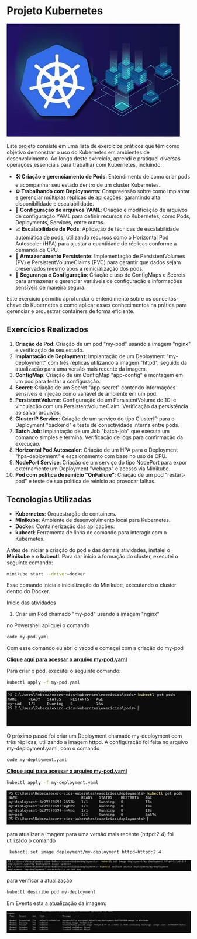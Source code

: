 #  Projeto Kubernetes
![Minha Imagem](./img/kubernets.jpg)

Este projeto consiste em uma lista de exercícios práticos que têm como objetivo demonstrar o uso do Kubernetes em ambientes de desenvolvimento. Ao longo deste exercício, aprendi e pratiquei diversas operações essenciais para trabalhar com Kubernetes, incluindo:

- **🛠 Criação e gerenciamento de Pods**: Entendimento de como criar pods e acompanhar seu estado dentro de um cluster Kubernetes.
- **⚙️ Trabalhando com Deployments**: Compreensão sobre como implantar e gerenciar múltiplas réplicas de aplicações, garantindo alta disponibilidade e escalabilidade.
- **📜 Configuração de arquivos YAML**: Criação e modificação de arquivos de configuração YAML para definir recursos no Kubernetes, como Pods, Deployments, Services, entre outros.
- **📈 Escalabilidade de Pods**: Aplicação de técnicas de escalabilidade automática de pods, utilizando recursos como o Horizontal Pod Autoscaler (HPA) para ajustar a quantidade de réplicas conforme a demanda de CPU.
- **💾 Armazenamento Persistente**: Implementação de PersistentVolumes (PV) e PersistentVolumeClaims (PVC) para garantir que dados sejam preservados mesmo após a reinicialização dos pods.
- **🔐 Segurança e Configuração**: Criação e uso de ConfigMaps e Secrets para armazenar e gerenciar variáveis de configuração e informações sensíveis de maneira segura.

Este exercício permitiu aprofundar o entendimento sobre os conceitos-chave do Kubernetes e como aplicar esses conhecimentos na prática para gerenciar e orquestrar containers de forma eficiente.

##  Exercícios Realizados

1. **Criação de Pod**: Criação de um pod "my-pod" usando a imagem "nginx" e verificação de seu estado.
2. **Implantação de Deployment**: Implantação de um Deployment "my-deployment" com três réplicas utilizando a imagem "httpd", seguido da atualização para uma versão mais recente da imagem.
3. **ConfigMap**: Criação de um ConfigMap "app-config" e montagem em um pod para testar a configuração.
4. **Secret**: Criação de um Secret "app-secret" contendo informações sensíveis e injeção como variável de ambiente em um pod.
5. **PersistentVolume**: Configuração de um PersistentVolume de 1Gi e vinculação com um PersistentVolumeClaim. Verificação da persistência ao salvar arquivos.
6. **ClusterIP Service**: Criação de um serviço do tipo ClusterIP para o Deployment "backend" e teste de conectividade interna entre pods.
7. **Batch Job**: Implantação de um Job "batch-job" que executa um comando simples e termina. Verificação de logs para confirmação da execução.
8. **Horizontal Pod Autoscaler**: Criação de um HPA para o Deployment "hpa-deployment" e escalonamento com base no uso de CPU.
9. **NodePort Service**: Criação de um serviço do tipo NodePort para expor externamente um Deployment "webapp" e acesso via Minikube.
10. **Pod com política de reinício "OnFailure"**: Criação de um pod "restart-pod" e teste de sua política de reinício ao provocar falhas.

## Tecnologias Utilizadas

- **Kubernetes**: Orquestração de containers.
- **Minikube**: Ambiente de desenvolvimento local para Kubernetes.
- **Docker**: Containerização das aplicações.
- **kubectl**: Ferramenta de linha de comando para interagir com o Kubernetes.

Antes de iniciar a criação do pod e das demais atividades, instalei o **Minikube** e o **kubectl**. Para dar início à formação do cluster, executei o seguinte comando:

```bash
minikube start --driver=docker
```
Esse comando inicia a inicialização do Minikube, executando o cluster dentro do Docker.

Inicio das atividades

 1. Criar um Pod chamado "my-pod" usando a imagem "nginx"

 no Powershell apliquei o comando 

 ```bash
 code my-pod.yaml
 ```
Com esse comando eu abri o vscod e começei com a criação do my-pod

**[Clique aqui para acessar o arquivo my-pod.yaml](./execicios/pods/my-pod.yaml)**

Para criar o pod, executei o seguinte comando:

```bash
kubectl apply -f my-pod.yaml
```
![Minha Imagem](./img/my-pod.png)


O próximo passo foi criar um Deployment chamado my-deployment com três réplicas, utilizando a imagem httpd. A configuração foi feita no arquivo my-deployment.yaml, com o comando 

 ```bash
 code my-deployment.yaml
 ```

**[Clique aqui para acessar o arquivo my-pod.yaml](./execicios/deployments/my-deployment.yaml)**

```bash
kubectl apply -f my-deployment.yaml
```

![Minha Imagem](./img/my-deployyment.png)

para atualizar a imagem para uma versão mais recente (httpd:2.4)
 foi utilizado o comando 

```bash
 kubectl set image deployment/my-deployment httpd=httpd:2.4
```
![Minha Imagem](./img/atual.png)

para verificar a atualização 

```bash
kubectl describe pod my-deployment
```
Em Events esta a atualização da imagem:

![Minha Imagem](./img/atualizazao.png)
